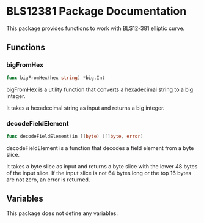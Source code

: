 # BLS12381 Package Documentation

This package provides functions to work with BLS12-381 elliptic curve.

## Functions

### bigFromHex

```go
func bigFromHex(hex string) *big.Int
```

bigFromHex is a utility function that converts a hexadecimal string to a big integer.

It takes a hexadecimal string as input and returns a big integer.

### decodeFieldElement

```go
func decodeFieldElement(in []byte) ([]byte, error)
```

decodeFieldElement is a function that decodes a field element from a byte slice.

It takes a byte slice as input and returns a byte slice with the lower 48 bytes of the input slice. If the input slice is not 64 bytes long or the top 16 bytes are not zero, an error is returned.

## Variables

This package does not define any variables.